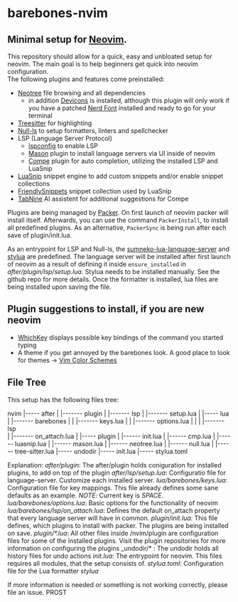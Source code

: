 # barebones-nvim
## Minimal setup for [Neovim](https://github.com/neovim/neovim).

This repository should allow for a quick, easy and unbloated setup for neovim. The main goal is to help beginners get quick into neovim configuration.  
The following plugins and features come preinstalled:

+ [Neotree](https://github.com/nvim-neo-tree/neo-tree.nvim) file browsing and all dependencies 
    - in addition [Devicons](https://github.com/nvim-tree/nvim-web-devicons) is installed, although this plugin will only work if you have a patched [Nerd Font](https://github.com/ryanoasis/nerd-fonts) installed and ready to go for your terminal
+ [Treesitter](https://github.com/nvim-treesitter/nvim-treesitter) for highlighting
+ [Null-ls](https://github.com/jose-elias-alvarez/null-ls.nvim) to setup formatters, linters and spellchecker
+ LSP (Language Server Protocol)
    - [lspconfig](https://github.com/neovim/nvim-lspconfig) to enable LSP
    - [Mason](hLSPttps://github.com/williamboman/mason.nvim) plugin to install language servers via UI inside of neovim
    - [Compe](https://github.com/hrsh7th/nvim-cmp) plugin for auto completion, utilizing the installed LSP and LuaSnip
+ [LuaSnip](https://github.com/L3MON4D3/LuaSnip) snippet engine to add custom snippets and/or enable snippet collections
+ [FriendlySnippets](https://github.com/rafamadriz/friendly-snippets) snippet collection used by LuaSnip
+ [TabNine](https://www.tabnine.com/) AI assistent for additional suggestions for Compe

Plugins are being managed by [Packer](https://github.com/wbthomason/packer.nvim). On first launch of neovim
packer will install itself. Afterwards, you can use the command `PackerInstall`, to install all predefined plugins.
As an alternative, `PackerSync` is being run after each save of plugin/init.lua.

As an entrypoint for LSP and Null-ls, the [sumneko-lua-language-server](https://github.com/sumneko/vscode-lua) and 
[stylua](https://github.com/JohnnyMorganz/StyLua) are predefined. The language server will be installed after first
launch of neovim as a result of defining it inside `ensure_installed` in *after/plugin/lsp/setup.lua*. Stylua needs
to be installed manually. See the github repo for more details. Once the formatter is installed, lua files are being
installed upon saving the file.

## Plugin suggestions to install, if you are new neovim
- [WhichKey](https://github.com/folke/which-key.nvim) displays possible key bindings of the command you started typing
- A theme if you get annoyed by the barebones look. A good place to look for themes -> [Vim Color Schemes](https://vimcolorschemes.com/)

## File Tree
This setup has the following files tree:

nvim
|----- after
|    |------- plugin
|           |------- lsp
|                  |------- setup.lua
|
|----- lua
|    |------- barebones
|    |      |------- keys.lua
|    |      |------- options.lua
|    | 
|    |------- lsp        
|           |------- on_attach.lua
|
|----- plugin
|    |------ init.lua
|    |------ cmp.lua
|    |------ luasnip.lua
|    |------ mason.lua
|    |------ neotree.lua
|    |------ null.lua
|    |------ tree-sitter.lua
|----- undodir
|----- init.lua
|----- stylua.toml

Explanation:
_after/plugin_: The after/plugin holds coniguration for installed plugins, to add on top of the plugin
_after/lsp/setup.lua_: Configuratio file for language-server. Customize each installed server. 
_lua/barebones/keys.lua_: Configuration file for key mappings. This file already defines some sane defaults as an example. *NOTE*: Current <Leader> key is _SPACE_.
_lua/barebones/options.lua_: Basic options for the functionality of neovim
_lua/barebones/lsp/on_attach.lua_: Defines the default on_attach property that every language server will have in common.
_plugin/init.lua_: This file defines, which plugins to install with packer. The plugins are being installed on save.
_plugin/*.lua_: All other files inside /nvim/plugin are configuration files for some of the installed plugins. Visit the plugin repositories for more information on configuring the plugins
_undodir/* : The undodir holds all history files for undo actions
_init.lua_: The entrypoint for neovim. This files requires all modules, that the setup consists of.
_stylua.toml_: Configuration file for the Lua formatter *stylua*

If more information is needed or something is not working correctly, please file an issue. PROST
